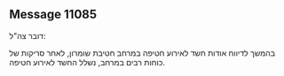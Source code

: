 ## Message 11085

דובר צה"ל:

בהמשך לדיווח אודות חשד לאירוע חטיפה במרחב חטיבת שומרון, לאחר סריקות של כוחות רבים במרחב, נשלל החשד לאירוע חטיפה.

